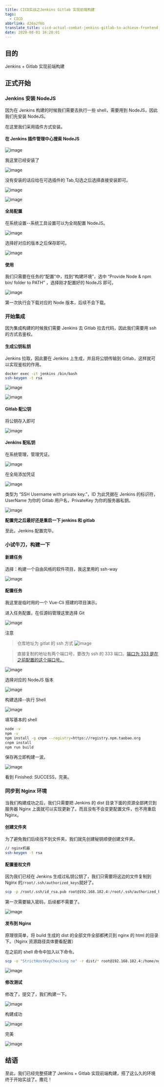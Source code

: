 ```yaml
---
title: CICD实战之Jenkins Gitlab 实现前端构建
tags:
  - CICD
abbrlink: d26a2f6b
translate_title: cicd-actual-combat-jenkins-gitlab-to-achieve-frontend-construction
date: 2020-08-01 16:20:01
---
```


## 目的

Jenkins + Gitlab 实现前端构建

## 正式开始

### Jenkins 安装 NodeJS

因为在 Jenkins 构建的时候我们需要去执行一些 shell，需要用到 NodeJS，因此我们先安装 NodeJS。

在这里我们采用插件方式安装。

#### 在 Jenkins 插件管理中心搜索 NodeJS

![image](https://cdn.jsdelivr.net/gh/kitety/blog_img/2020-9-24/1600930571244-image.png)

<!-- more -->

我这里已经安装了

![image](https://cdn.jsdelivr.net/gh/kitety/blog_img/2020-9-24/1600930582615-image.png)

没有安装的话应给在可选插件的 Tab,勾选之后选择直接安装即可。

![image](https://cdn.jsdelivr.net/gh/kitety/blog_img/2020-9-24/1600930592193-image.png)

![image](https://cdn.jsdelivr.net/gh/kitety/blog_img/2020-9-24/1600930598660-image.png)

#### 全局配置

在系统设置--系统工具设置可以为全局配置 NodeJS。

![image](https://cdn.jsdelivr.net/gh/kitety/blog_img/2020-9-24/1600930606080-image.png)

选择好对应的版本之后保存即可。

![image](https://cdn.jsdelivr.net/gh/kitety/blog_img/2020-9-24/1600930617174-image.png)

#### 使用

我们只需要在任务的“配置”中，找到“构建环境”，选中 “Provide Node & npm bin/ folder to PATH” ，选择刚才配置好的 NodeJS 即可。

![image](https://cdn.jsdelivr.net/gh/kitety/blog_img/2020-9-24/1600930630463-image.png)

第一次执行会下载对应的 Node 版本，后续不会下载。

### 开始集成

因为集成构建的时候我们需要 Jenkins 去 Gitlab 拉去代码，因此我们需要用 ssh 的方式去鉴权。

#### 生成公钥私钥

Jenkins 拉取，因此要在 Jenkins 上生成，并且将公钥传输到 Gitlab，这样就可以实现鉴权的作用。

```bash
docker exec -it jenkins /bin/bash
ssh-keygen -t rsa
```

![image](https://cdn.jsdelivr.net/gh/kitety/blog_img/2020-9-24/1600930645747-image.png)

![image](https://cdn.jsdelivr.net/gh/kitety/blog_img/2020-9-24/1600930652308-image.png)

#### Gitlab 配公钥

将公钥存入即可

![image](https://cdn.jsdelivr.net/gh/kitety/blog_img/2020-9-24/1600930663266-image.png)

#### Jenkins 配私钥

在系统管理，管理凭证。

![image](https://cdn.jsdelivr.net/gh/kitety/blog_img/2020-9-24/1600930669759-image.png)

在全局添加凭证

![image](https://cdn.jsdelivr.net/gh/kitety/blog_img/2020-9-24/1600930675896-image.png)

类型为 “SSH Username with private key.”，ID 为此凭据在 Jenkins 的标识符，UserName 为你的 Gitlab 用户名，PrivateKey 为你的服务器私钥。

![image](https://cdn.jsdelivr.net/gh/kitety/blog_img/2020-9-24/1600930684117-image.png)

**配置完之后最好还是重启一下 jenkins 和 gitlab**

至此，Jenkins 配置完毕。

### 小试牛刀，构建一下

#### 新建任务

选择：构建一个自由风格的软件项目，我这里用的 ssh-way

![image](https://cdn.jsdelivr.net/gh/kitety/blog_img/2020-9-24/1600930692858-image.png)

#### 配置任务

我这里是临时用的一个 Vue-Cli 搭建的项目演示。

进入任务配置，在任源码管理这里选择 Git

![image](https://cdn.jsdelivr.net/gh/kitety/blog_img/2020-9-24/1600930700725-image.png)

注意

> 仓库地址为 gitlat 的 ssh 方式
> ![image](https://cdn.jsdelivr.net/gh/kitety/blog_img/2020-9-24/1600930709305-image.png)

> 直接复制的地址有两个端口号，要改为 ssh 的 333 端口。[端口为 333 是在之前配置的这个端口号。](https://kitety.github.io/posts/aa4ef8c5.html#%E4%BF%AE%E6%94%B9SSH%E7%AB%AF%E5%8F%A3)

![image](https://cdn.jsdelivr.net/gh/kitety/blog_img/2020-9-24/1600930718459-image.png)

选择对应的 NodeJS 版本

![image](https://cdn.jsdelivr.net/gh/kitety/blog_img/2020-9-24/1600930729006-image.png)

构建选择--执行 Shell

![image](https://cdn.jsdelivr.net/gh/kitety/blog_img/2020-9-24/1600930737265-image.png)

填写基本的 shell

```bash
node -v
npm -v
npm install -g cnpm --registry=https://registry.npm.taobao.org
cnpm install
npm run build
```

保存再立即构建一波。

![image](https://cdn.jsdelivr.net/gh/kitety/blog_img/2020-9-24/1600930745105-image.png)

看到 Finished: SUCCESS，完美。

### 同步到 Nginx 环境

当我们构建成功之后，我们只需要把 Jenkins 的 dist 目录下面的资源全部拷贝到服务器 Nginx 上面就可以实现更新了。而且没有不会变更配置文件，也不用重启 Nginx。

#### 创建文件夹

为了避免我们后续找不到文件夹，我们就先创建秘钥顺便创建文件夹。

```bash
// nginx机器
ssh-keygen -t rsa
```

#### 配置鉴权文件

因为我们已经在 Jenkins 生成过私钥公钥了，我们只需要将这边的文件复制到 Nginx 的`/root/.ssh/authorized_keys`就好了。

```bash
scp -p /root/.ssh/id_rsa.pub root@192.168.182.4:/root/.ssh/authorized_keys
```

第一次需要输入密码，后续都不需要了。

![image](https://cdn.jsdelivr.net/gh/kitety/blog_img/2020-9-24/1600930763078-image.png)

#### 发布到 Nginx

原理很简单，将 build 生成的 dist 的全部文件全部都拷贝到 nginx 的 html 的目录下。（Nginx 资源路径具体要看配置）

在之前的 shell 命令中加入以下命令。

```bash
scp -o "StrictHostKeyChecking no" -r dist/* root@192.168.182.4:/home/nginx/html
```

![image](https://cdn.jsdelivr.net/gh/kitety/blog_img/2020-9-24/1600930771190-image.png)

#### 修改测试

修改了，提交了，我们构建一下。

![image](https://cdn.jsdelivr.net/gh/kitety/blog_img/2020-9-24/1600930781689-image.png)

构建成功

![image](https://cdn.jsdelivr.net/gh/kitety/blog_img/2020-9-24/1600930787947-image.png)

完美

![image](https://cdn.jsdelivr.net/gh/kitety/blog_img/2020-9-24/1600930793990-image.png)

## 结语

至此，我们已经完整搭建了 Jenkins + Gitlab 实现前端构建，搭了这么久的环境终于开始实战了。撒花！

